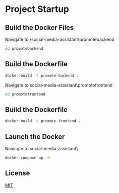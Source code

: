 # Project Startup

## Build the Docker Files

Navigate to \social-media-assistant\promotebackend

```bash
cd promotebackend
```

## Build the Dockerfile
```bash
docker build -t promote-backend .
```

Navigate to social-media-assistant\promotefrontend

```bash
cd promotefrontend
```
## Build the Dockerfile
```bash
docker build -t promote-frontend .
```

## Launch the Docker
Naviagte to social-media-assistant\

```bash
docker-compose up -d
```

## License

[MIT](https://choosealicense.com/licenses/mit/)
